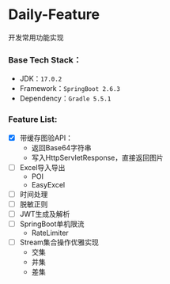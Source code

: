 # Daily-Feature
开发常用功能实现

### Base Tech Stack：
* JDK：```17.0.2```
* Framework：```SpringBoot 2.6.3```
* Dependency：```Gradle 5.5.1```

### Feature List:
* [x] 带缓存图验API：
  - 返回Base64字符串
  - 写入HttpServletResponse，直接返回图片
* [ ] Excel导入导出
  - POI
  - EasyExcel
* [ ] 时间处理
* [ ] 脱敏正则
* [ ] JWT生成及解析
* [ ] SpringBoot单机限流
  - RateLimiter
* [ ] Stream集合操作优雅实现
  - 交集
  - 并集
  - 差集
